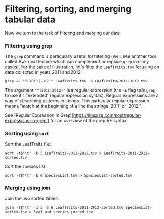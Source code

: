 
# Filtering, sorting, and merging tabular data

Now we turn to the task of filtering and merging our data


### Filtering using grep

The `grep` command is particularly useful for filtering (we'll see another tool called Awk next lecture which can complement or replace `grep` in many cases). For the sake of illustration, let's filter the `LeafTraits.tsv`  focusing on data collected in years 2011 and 2012.  

```
grep -E "^(2011|2012)" LeafTraits.tsv  > LeafTraits-2011-2012.tsv
```

The argument `"^(2011|2012)"` is a regular expression (the `-E` flag tells `grep` to use it's "extended" regular expression syntax).  Regular expressions are a way of describing patterns in strings.  This particular regular expression means "match at the beginning of a line the strings '2011' or '2012'".  

See (Regular Expression in Grep)[https://linuxize.com/post/regular-expressions-in-grep/] for an overview of the grep RE syntax.



### Sorting using `sort`

Sort the LeafTraits file:

```
sort -t$'\t' -k 5 LeafTraits-2011-2012.tsv > LeafTraits-2011-2012-sorted.tsv 
```

Sort the species list
```
sort -t$'\t' -k 6 SpeciesList.tsv > SpeciesList-sorted.tsv
```

### Merging using join

Join the two sorted tables.

```
join -t$'\t' -1 5 -2 6 LeafTraits-2011-2012-sorted.tsv SpeciesList-sorted.tsv > leaf-and-species-joined.tsv
```